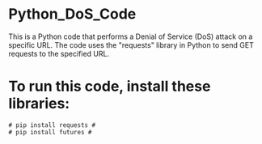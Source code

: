 # Python_DoS_Code
This is a Python code that performs a Denial of Service (DoS) attack on a specific URL. The code uses the "requests" library in Python to send GET requests to the specified URL.
# To run this code, install these libraries: #
    # pip install requests #
    # pip install futures #
